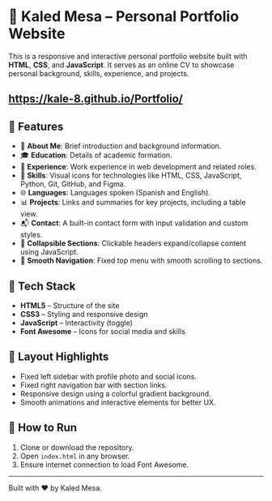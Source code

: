 # 💼 Kaled Mesa – Personal Portfolio Website

This is a responsive and interactive personal portfolio website built with **HTML**, **CSS**, and **JavaScript**. It serves as an online CV to showcase personal background, skills, experience, and projects.
## https://kale-8.github.io/Portfolio/

## 🚀 Features

- 📄 **About Me**: Brief introduction and background information.
- 🎓 **Education**: Details of academic formation.
- 💼 **Experience**: Work experience in web development and related roles.
- 🧰 **Skills**: Visual icons for technologies like HTML, CSS, JavaScript, Python, Git, GitHub, and Figma.
- 🌐 **Languages**: Languages spoken (Spanish and English).
- 📊 **Projects**: Links and summaries for key projects, including a table view.
- 📬 **Contact**: A built-in contact form with input validation and custom styles.
- 🔽 **Collapsible Sections**: Clickable headers expand/collapse content using JavaScript.
- 🧭 **Smooth Navigation**: Fixed top menu with smooth scrolling to sections.

## 🎨 Tech Stack

- **HTML5** – Structure of the site
- **CSS3** – Styling and responsive design
- **JavaScript** – Interactivity (toggle)
- **Font Awesome** – Icons for social media and skills

## 📸 Layout Highlights

- Fixed left sidebar with profile photo and social icons.
- Fixed right navigation bar with section links.
- Responsive design using a colorful gradient background.
- Smooth animations and interactive elements for better UX.

## 🧪 How to Run

1. Clone or download the repository.
2. Open `index.html` in any browser.
3. Ensure internet connection to load Font Awesome.

---

Built with ❤️ by Kaled Mesa.
